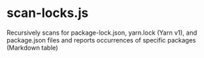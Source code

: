 # scan-locks.js
Recursively scans for package-lock.json, yarn.lock (Yarn v1), and package.json files  and reports occurrences of specific packages (Markdown table)
